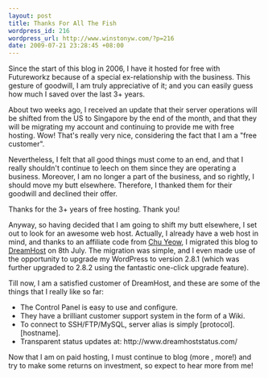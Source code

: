 ```yaml
--- 
layout: post
title: Thanks For All The Fish
wordpress_id: 216
wordpress_url: http://www.winstonyw.com/?p=216
date: 2009-07-21 23:28:45 +08:00
---
```

Since the start of this blog in 2006, I have it hosted for free with Futureworkz because of a special ex-relationship with the business. This gesture of goodwill, I am truly appreciative of it; and you can easily guess how much I saved over the last 3+ years.

About two weeks ago, I received an update that their server operations will be shifted from the US to Singapore by the end of the month, and that they will be migrating my account and continuing to provide me with free hosting. Wow! That's really very nice, considering the fact that I am a "free customer".

Nevertheless, I felt that all good things must come to an end, and that I really shouldn't continue to leech on them since they are operating a business. Moreover, I am no longer a part of the business, and so rightly, I should move my butt elsewhere. Therefore, I thanked them for their goodwill and declined their offer. 

Thanks for the 3+ years of free hosting. Thank you!

Anyway, so having decided that I am going to shift my butt elsewhere, I set out to look for an awesome web host. Actually, I already have a web host in mind, and thanks to an affiliate code from <a href="http://blog.codefront.net">Chu Yeow</a>, I migrated this blog to <a href="http://www.dreamhost.com">DreamHost</a> on 8th July. The migration was simple, and I even made use of the opportunity to upgrade my WordPress to version 2.8.1 (which was further upgraded to 2.8.2 using the fantastic one-click upgrade feature).

Till now, I am a satisfied customer of DreamHost, and these are some of the things that I really like so far:
<ul>
	<li>The Control Panel is easy to use and configure.</li>
	<li>They have a brilliant customer support system in the form of a Wiki.</li>
	<li>To connect to SSH/FTP/MySQL, server alias is simply [protocol].[hostname].</li>
	<li>Transparent status updates at: http://www.dreamhoststatus.com/</li>
</ul>

Now that I am on paid hosting, I must continue to blog (more , more!) and try to make some returns on investment, so expect to hear more from me!

